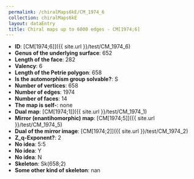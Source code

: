 ```yaml
--- 
 permalink: /chiralMaps6kE/CM_1974_6 
 collection: chiralMaps6kE
 layout: dataEntry
 title: Chiral maps up to 6000 edges - CM[1974;6]
---
```


- **ID**: [CM[1974;6]]({{ site.url }}/test/CM_1974_6)
- **Genus of the underlying surface**: 652
- **Length of the face**: 282
- **Valency**: 6
- **Length of the Petrie polygon**: 658
- **Is the automorphism group solvable?**: S
- **Number of vertices**: 658
- **Number of edges**: 1974
- **Number of faces**: 14
- **The map is self-**: none
- **Dual map**: [CM[1974;1]]({{ site.url }}/test/CM_1974_1)
- **Mirror (enantihomorphic) map**: [CM[1974;5]]({{ site.url }}/test/CM_1974_5)
- **Dual of the mirror image**: [CM[1974;2]]({{ site.url }}/test/CM_1974_2)
- **Z_q-Exponent?**: 2
- **No idea**:  5:5
- **No idea**: Y
- **No idea**: N
- **Skeleton**: Sk(658;2)
- **Some other kind of skeleton**: nan
